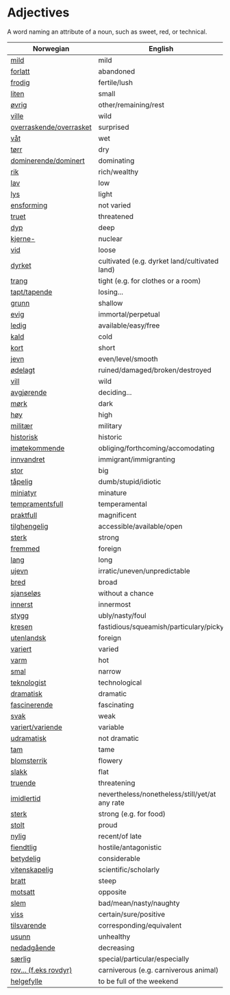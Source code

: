# Adjectives

A word naming an attribute of a noun, such as sweet, red, or technical.

| Norwegian | English |
| --- | --- |
| [mild](https://www.ordnett.no/search?language=no&phrase=mild) | mild |
| [forlatt](https://www.ordnett.no/search?language=no&phrase=forlatt) | abandoned |
| [frodig](https://www.ordnett.no/search?language=no&phrase=frodig) | fertile/lush |
| [liten](https://www.ordnett.no/search?language=no&phrase=liten) | small |
| [øvrig](https://www.ordnett.no/search?language=no&phrase=øvrig) | other/remaining/rest |
| [ville](https://www.ordnett.no/search?language=no&phrase=ville) | wild |
| [overraskende/overrasket](https://www.ordnett.no/search?language=no&phrase=overraskende/overrasket) | surprised |
| [våt](https://www.ordnett.no/search?language=no&phrase=våt) | wet |
| [tørr](https://www.ordnett.no/search?language=no&phrase=tørr) | dry |
| [dominerende/dominert](https://www.ordnett.no/search?language=no&phrase=dominerende/dominert) | dominating |
| [rik](https://www.ordnett.no/search?language=no&phrase=rik) | rich/wealthy |
| [lav](https://www.ordnett.no/search?language=no&phrase=lav) | low |
| [lys](https://www.ordnett.no/search?language=no&phrase=lys) | light |
| [ensforming](https://www.ordnett.no/search?language=no&phrase=ensforming) | not varied |
| [truet](https://www.ordnett.no/search?language=no&phrase=truet) | threatened |
| [dyp](https://www.ordnett.no/search?language=no&phrase=dyp) | deep |
| [kjerne-](https://www.ordnett.no/search?language=no&phrase=kjerne-) | nuclear |
| [vid](https://www.ordnett.no/search?language=no&phrase=vid) | loose |
| [dyrket](https://www.ordnett.no/search?language=no&phrase=dyrket) | cultivated (e.g. dyrket land/cultivated land) |
| [trang](https://www.ordnett.no/search?language=no&phrase=trang) | tight (e.g. for clothes or a room) |
| [tapt/tapende](https://www.ordnett.no/search?language=no&phrase=tapt/tapende) | losing... |
| [grunn](https://www.ordnett.no/search?language=no&phrase=grunn) | shallow |
| [evig](https://www.ordnett.no/search?language=no&phrase=evig) | immortal/perpetual |
| [ledig](https://www.ordnett.no/search?language=no&phrase=ledig) | available/easy/free |
| [kald](https://www.ordnett.no/search?language=no&phrase=kald) | cold |
| [kort](https://www.ordnett.no/search?language=no&phrase=kort) | short |
| [jevn](https://www.ordnett.no/search?language=no&phrase=jevn) | even/level/smooth |
| [ødelagt](https://www.ordnett.no/search?language=no&phrase=ødelagt) | ruined/damaged/broken/destroyed |
| [vill](https://www.ordnett.no/search?language=no&phrase=vill) | wild |
| [avgjørende](https://www.ordnett.no/search?language=no&phrase=avgjørende) | deciding... |
| [mørk](https://www.ordnett.no/search?language=no&phrase=mørk) | dark |
| [høy](https://www.ordnett.no/search?language=no&phrase=høy) | high |
| [militær](https://www.ordnett.no/search?language=no&phrase=militær) | military |
| [historisk](https://www.ordnett.no/search?language=no&phrase=historisk) | historic |
| [imøtekommende](https://www.ordnett.no/search?language=no&phrase=imøtekommende) | obliging/forthcoming/accomodating |
| [innvandret](https://www.ordnett.no/search?language=no&phrase=innvandret) | immigrant/immigranting |
| [stor](https://www.ordnett.no/search?language=no&phrase=stor) | big |
| [tåpelig](https://www.ordnett.no/search?language=no&phrase=tåpelig) | dumb/stupid/idiotic |
| [miniatyr](https://www.ordnett.no/search?language=no&phrase=miniatyr) | minature |
| [tempramentsfull](https://www.ordnett.no/search?language=no&phrase=tempramentsfull) | temperamental |
| [praktfull](https://www.ordnett.no/search?language=no&phrase=praktfull) | magnificent |
| [tilghengelig](https://www.ordnett.no/search?language=no&phrase=tilghengelig) | accessible/available/open |
| [sterk](https://www.ordnett.no/search?language=no&phrase=sterk) | strong |
| [fremmed](https://www.ordnett.no/search?language=no&phrase=fremmed) | foreign |
| [lang](https://www.ordnett.no/search?language=no&phrase=lang) | long |
| [ujevn](https://www.ordnett.no/search?language=no&phrase=ujevn) | irratic/uneven/unpredictable |
| [bred](https://www.ordnett.no/search?language=no&phrase=bred) | broad |
| [sjanseløs](https://www.ordnett.no/search?language=no&phrase=sjanseløs) | without a chance |
| [innerst](https://www.ordnett.no/search?language=no&phrase=innerst) | innermost |
| [stygg](https://www.ordnett.no/search?language=no&phrase=stygg) | ubly/nasty/foul |
| [kresen](https://www.ordnett.no/search?language=no&phrase=kresen) | fastidious/squeamish/particulary/picky |
| [utenlandsk](https://www.ordnett.no/search?language=no&phrase=utenlandsk) | foreign |
| [variert](https://www.ordnett.no/search?language=no&phrase=variert) | varied |
| [varm](https://www.ordnett.no/search?language=no&phrase=varm) | hot |
| [smal](https://www.ordnett.no/search?language=no&phrase=smal) | narrow |
| [teknologist](https://www.ordnett.no/search?language=no&phrase=teknologist) | technological |
| [dramatisk](https://www.ordnett.no/search?language=no&phrase=dramatisk) | dramatic |
| [fascinerende](https://www.ordnett.no/search?language=no&phrase=fascinerende) | fascinating |
| [svak](https://www.ordnett.no/search?language=no&phrase=svak) | weak |
| [variert/variende](https://www.ordnett.no/search?language=no&phrase=variert/variende) | variable |
| [udramatisk](https://www.ordnett.no/search?language=no&phrase=udramatisk) | not dramatic |
| [tam](https://www.ordnett.no/search?language=no&phrase=tam) | tame |
| [blomsterrik](https://www.ordnett.no/search?language=no&phrase=blomsterrik) | flowery |
| [slakk](https://www.ordnett.no/search?language=no&phrase=slakk) | flat |
| [truende](https://www.ordnett.no/search?language=no&phrase=truende) | threatening |
| [imidlertid](https://www.ordnett.no/search?language=no&phrase=imidlertid) | nevertheless/nonetheless/still/yet/at any rate |
| [sterk](https://www.ordnett.no/search?language=no&phrase=sterk) | strong (e.g. for food) |
| [stolt](https://www.ordnett.no/search?language=no&phrase=stolt) | proud |
| [nylig](https://www.ordnett.no/search?language=no&phrase=nylig) | recent/of late |
| [fiendtlig](https://www.ordnett.no/search?language=no&phrase=fiendtlig) | hostile/antagonistic |
| [betydelig](https://www.ordnett.no/search?language=no&phrase=betydelig) | considerable |
| [vitenskapelig](https://www.ordnett.no/search?language=no&phrase=vitenskapelig) | scientific/scholarly |
| [bratt](https://www.ordnett.no/search?language=no&phrase=bratt) | steep |
| [motsatt](https://www.ordnett.no/search?language=no&phrase=motsatt) | opposite |
| [slem](https://www.ordnett.no/search?language=no&phrase=slem) | bad/mean/nasty/naughty |
| [viss](https://www.ordnett.no/search?language=no&phrase=viss) | certain/sure/positive |
| [tilsvarende](https://www.ordnett.no/search?language=no&phrase=tilsvarende) | corresponding/equivalent |
| [usunn](https://www.ordnett.no/search?language=no&phrase=usunn) | unhealthy |
| [nedadgående](https://www.ordnett.no/search?language=no&phrase=nedadgående) | decreasing |
| [særlig](https://www.ordnett.no/search?language=no&phrase=særlig) | special/particular/especially |
| [rov... (f.eks rovdyr)](https://www.ordnett.no/search?language=no&phrase=rov...%20(f.eks%20rovdyr)) | carniverous (e.g. carniverous animal) |
| [helgefylle](https://www.ordnett.no/search?language=no&phrase=helgefylle) | to be full of the weekend |

